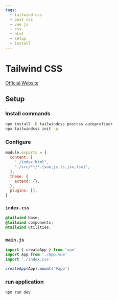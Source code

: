 ```yaml
---
tags:
  - tailwind css
  - post css
  - vue js
  - css
  - html
  - setup
  - install
---
```


# Tailwind CSS

[Official Website](https://tailwindcss.com/)

## Setup

### Install commands

```bash
npm install -D tailwindcss postcss autoprefixer
npx tailwindcss init -p
```

### Configure

```js
module.exports = {
  content: [
    "./index.html",
    "./src/**/*.{vue,js,ts,jsx,tsx}",
  ],
  theme: {
    extend: {},
  },
  plugins: [],
}
```

### `index.css`

```css
@tailwind base;
@tailwind components;
@tailwind utilities;
```

### `main.js`

```js
import { createApp } from 'vue'
import App from './App.vue'
import './index.css'

createApp(App).mount('#app')
```

### run application

```bash
npm run dev
```